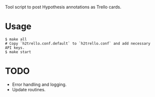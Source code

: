 
Tool script to post Hypothesis annotations as Trello cards.

# Usage

```
$ make all
# Copy `h2trello.conf.default` to `h2trello.conf` and add necessary API keys.
$ make start
```

# TODO

* Error handling and logging.
* Update routines.
